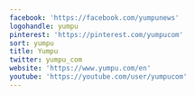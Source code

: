 ```yaml
---
facebook: 'https://facebook.com/yumpunews'
logohandle: yumpu
pinterest: 'https://pinterest.com/yumpucom'
sort: yumpu
title: Yumpu
twitter: yumpu_com
website: 'https://www.yumpu.com/en'
youtube: 'https://youtube.com/user/yumpucom'
---
```

